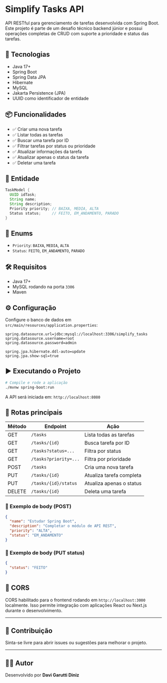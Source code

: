 
# Simplify Tasks API

API RESTful para gerenciamento de tarefas desenvolvida com Spring Boot. Este projeto é parte de um desafio técnico backend júnior e possui operações completas de CRUD com suporte a prioridade e status das tarefas.

## 🚀 Tecnologias

- Java 17+
- Spring Boot
- Spring Data JPA
- Hibernate
- MySQL
- Jakarta Persistence (JPA)
- UUID como identificador de entidade

## 📦 Funcionalidades

- ✅ Criar uma nova tarefa
- ✅ Listar todas as tarefas
- ✅ Buscar uma tarefa por ID
- ✅ Filtrar tarefas por status ou prioridade
- ✅ Atualizar informações da tarefa
- ✅ Atualizar apenas o status da tarefa
- ✅ Deletar uma tarefa

## 🧩 Entidade

```java
TaskModel {
  UUID idTask;
  String name;
  String description;
  Priority priority; // BAIXA, MEDIA, ALTA
  Status status;     // FEITO, EM_ANDAMENTO, PARADO
}
````

## 🧠 Enums

* `Priority`: `BAIXA`, `MEDIA`, `ALTA`
* `Status`: `FEITO`, `EM_ANDAMENTO`, `PARADO`

## 🛠️ Requisitos

* Java 17+
* MySQL rodando na porta `3306`
* Maven

## ⚙️ Configuração

Configure o banco de dados em `src/main/resources/application.properties`:

```properties
spring.datasource.url=jdbc:mysql://localhost:3306/simplify_tasks
spring.datasource.username=root
spring.datasource.password=admin

spring.jpa.hibernate.ddl-auto=update
spring.jpa.show-sql=true
```

## ▶️ Executando o Projeto

```bash
# Compile e rode a aplicação
./mvnw spring-boot:run
```

A API será iniciada em: `http://localhost:8080`

## 🔁 Rotas principais

| Método | Endpoint              | Ação                     |
| ------ | --------------------- | ------------------------ |
| GET    | `/tasks`              | Lista todas as tarefas   |
| GET    | `/tasks/{id}`         | Busca tarefa por ID      |
| GET    | `/tasks?status=...`   | Filtra por status        |
| GET    | `/tasks?priority=...` | Filtra por prioridade    |
| POST   | `/tasks`              | Cria uma nova tarefa     |
| PUT    | `/tasks/{id}`         | Atualiza tarefa completa |
| PUT    | `/tasks/{id}/status`  | Atualiza apenas o status |
| DELETE | `/tasks/{id}`         | Deleta uma tarefa        |

### 📝 Exemplo de body (POST)

```json
{
  "name": "Estudar Spring Boot",
  "description": "Completar o módulo de API REST",
  "priority": "ALTA",
  "status": "EM_ANDAMENTO"
}
```

### 📝 Exemplo de body (PUT status)

```json
{
  "status": "FEITO"
}
```

## 🔄 CORS

CORS habilitado para o frontend rodando em `http://localhost:3000` localmente. Isso permite integração com aplicações React ou Next.js durante o desenvolvimento.

---

## 🤝 Contribuição

Sinta-se livre para abrir issues ou sugestões para melhorar o projeto.

---

## 🧑‍💻 Autor

Desenvolvido por **Davi Garutti Diniz**

